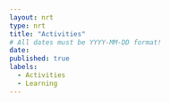 ```yaml
---
layout: nrt
type: nrt
title: "Activities"
# All dates must be YYYY-MM-DD format!
date:
published: true
labels:
  - Activities
  - Learning
---
```

<div id="table-container" class="container"></div>

<script type="text/javascript">
/*
      const query = 'SELECT * WHERE C = "{{ site.data.bio.basics.email }}"';
      fetch(`https://docs.google.com/spreadsheets/d/1cYoC5aqpM6r2DceIvGN8y0H5AK1b-n1CC-yX-NmWUtI/gviz/tq?sheet=Activities&tq=${query}`)
        .then(response => {
          if (!response.ok) {
            throw new Error('Network response was not ok');
          }
          return response.text();
        })
        .then(responseText => {
console.log(responseText);
          let jsonString = responseText.match(/\{.*\}/)[0];
          let jsonData = JSON.parse(jsonString);
          let data = jsonData.table.rows.map(row => row.c.map(cell => cell.f))[0];
          let headers = jsonData.table.cols.map(col => col.label);
            tableHtml = '<table class="table table-bordered"><tbody><thead><tr><th>Activity</th><th>Completed Date</th></tr></thead>';
            for(let i = 3; i < headers.length; i++) {
                if(data[i] === undefined) {
                    continue;
                }
              tableHtml += `<tr><td>${headers[i]}</td><td>${data[i]}</td></tr>`;
            }
            tableHtml += '<tbody></table>';
            document.getElementById('table-container').innerHTML = tableHtml;
        })
        .catch(error => {
          console.error('There was a problem fetching the data:', error);
        });
*/
    </script>

<script type="text/javascript" src="https://www.gstatic.com/charts/loader.js"></script>
<script type="text/javascript">

google.charts.load('current', {'packages':['corechart']});
google.charts.setOnLoadCallback(drawTable);

function drawTable() {
    var queryString = encodeURIComponent(`SELECT * WHERE C = "{{ site.data.bio.basics.email }}"`);
    var query = new google.visualization.Query(
        `https://docs.google.com/spreadsheets/d/1cYoC5aqpM6r2DceIvGN8y0H5AK1b-n1CC-yX-NmWUtI/gviz/tq?sheet=Activities&tq=${queryString}`
        );
    
    query.send(handleQueryResponse);
}

function handleQueryResponse(response) {
    if (response.isError()) {
        console.log('Error in query: ' + response.getMessage() + ' ' + response.getDetailedMessage());
        return;
    }

    var data = response.getDataTable();
    var numRows = data.getNumberOfRows();

    tableHtml = '<table class="table table-bordered"><tbody><thead><tr><th>Year</th><th>Activity</th><th>Completed Date</th></tr></thead>';
    for(let row = 0; row < numRows; row++) {
        let activity_year = data.getValue(row,0);
        for(let i = 3; i < data.getNumberOfColumns(); i++) {
            let activity = data.getColumnLabel(i);
            let completedDate = data.getValue(row,i);
            if(completedDate === undefined || completedDate === '') {
                continue;
            }
          tableHtml += `<tr><td>${activity_year}</td><td>${activity}</td><td>${completedDate.toLocaleDateString()}</td></tr>`;
        }
    }
    tableHtml += '<tbody></table>';
    document.getElementById('table-container').innerHTML = tableHtml;
}
</script>